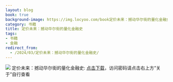 ```yaml
---
layout: blog
book: true
background-image: https://img.locyoo.com/book定价未来：撼动华尔街的量化金融史.jpg
category: 书籍
title: 定价未来：撼动华尔街的量化金融史
tags:
- 书籍
- 金融
redirect_from:
  - /2024/03/定价未来：撼动华尔街的量化金融史/
---
```

![](https://img.locyoo.com/book定价未来：撼动华尔街的量化金融史.jpg)
定价未来：撼动华尔街的量化金融史: <a name = "ref1" href="https://url18.ctfile.com/f/50983618-1041681814-3121ce?p=3619">点击下载</a>，访问密码请点击右上方“关于”自行查看